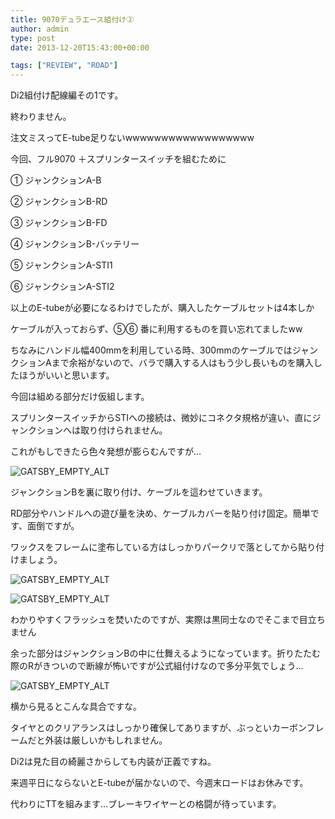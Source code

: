 ```yaml
---
title: 9070デュラエース組付け②
author: admin
type: post
date: 2013-12-20T15:43:00+00:00

tags: ["REVIEW", "ROAD"]
---
```


Di2組付け配線編その1です。

終わりません。

注文ミスってE-tube足りないwwwwwwwwwwwwwwwwww

今回、フル9070 ＋スプリンタースイッチを組むために

① ジャンクションA-B

② ジャンクションB-RD

③ ジャンクションB-FD

④ ジャンクションB-バッテリー

⑤ ジャンクションA-STI1

⑥ ジャンクションA-STI2

以上のE-tubeが必要になるわけでしたが、購入したケーブルセットは4本しか

ケーブルが入っておらず、⑤⑥ 番に利用するものを買い忘れてましたww

ちなみにハンドル幅400mmを利用している時、300mmのケーブルではジャンクションAまで余裕がないので、バラで購入する人はもう少し長いものを購入したほうがいいと思います。

今回は組める部分だけ仮組します。

スプリンタースイッチからSTIへの接続は、微妙にコネクタ規格が違い、直にジャンクションへは取り付けられません。

これがもしできたら色々発想が膨らむんですが…

![GATSBY_EMPTY_ALT](DSC_4690.jpg)

ジャンクションBを裏に取り付け、ケーブルを這わせていきます。

RD部分やハンドルへの遊び量を決め、ケーブルカバーを貼り付け固定。簡単です、面倒ですが。

ワックスをフレームに塗布している方はしっかりパークリで落としてから貼り付けましょう。

![GATSBY_EMPTY_ALT](DSC_4693.jpg)

![GATSBY_EMPTY_ALT](DSC_4694.jpg)

わかりやすくフラッシュを焚いたのですが、実際は黒同士なのでそこまで目立ちません

余った部分はジャンクションBの中に仕舞えるようになっています。折りたたむ際のRがきついので断線が怖いですが公式組付けなので多分平気でしょう…

![GATSBY_EMPTY_ALT](DSC_4692.jpg)

横から見るとこんな具合ですな。

タイヤとのクリアランスはしっかり確保してありますが、ぶっといカーボンフレームだと外装は厳しいかもしれません。

Di2は見た目の綺麗さからしても内装が正義ですね。

来週平日にならないとE-tubeが届かないので、今週末ロードはお休みです。

代わりにTTを組みます…ブレーキワイヤーとの格闘が待っています。
